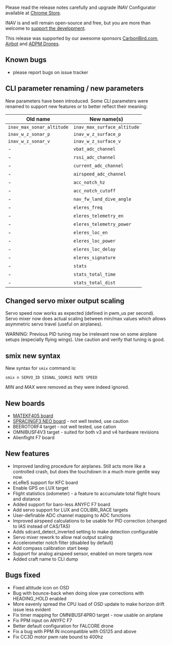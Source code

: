 Please read the release notes carefully and upgrade INAV Configurator available at [Chrome Store](https://chrome.google.com/webstore/detail/inav-configurator/fmaidjmgkdkpafmbnmigkpdnpdhopgel).

INAV is and will remain open-source and free, but you are more than welcome to [support the development](https://inavflight.github.io/supporting-inav/). 

This release was supported by our awesome sponsors [CarbonBird.com](http://www.CarbonBird.com), [Airbot](http://shop.myairbot.com/) and [ADPM Drones](http://www.adpm.pro/).

## Known bugs

- please report bugs on issue tracker

## CLI parameter renaming / new parameters

New parameters have been introduced. Some CLI parameters were renamed to support new features or to better reflect their meaning:

| Old name               | New name(s)                                                    |
|------------------------|----------------------------------------------------------------|
| `inav_max_sonar_altitude` | `inav_max_surface_altitude`                                      |
| `inav_w_z_sonar_p` | `inav_w_z_surface_p`                                      |
| `inav_w_z_sonar_v` | `inav_w_z_surface_v`                                      |
| - | `vbat_adc_channel`                                      |
| - | `rssi_adc_channel`                                      |
| - | `current_adc_channel`                                      |
| - | `airspeed_adc_channel`                                      |
| - | `acc_notch_hz`                                      |
| - | `acc_notch_cutoff`                                      |
| - | `nav_fw_land_dive_angle`                                      |
| - | `eleres_freq`                                      |
| - | `eleres_telemetry_en`                                      |
| - | `eleres_telemetry_power`                                      |
| - | `eleres_loc_en`                                      |
| - | `eleres_loc_power`                                      |
| - | `eleres_loc_delay`                                      |
| - | `eleres_signature`                                      |
| - | `stats`                                      |
| - | `stats_total_time`                                      |
| - | `stats_total_dist`                                      |

## Changed servo mixer output scaling

Servo speed now works as expected (defined in pwm_us per second). Servo mixer now does actual scaling between min/max values which allows asymmetric servo travel (useful on airplanes).

WARNING: Previous PID tuning may be irrelevant now on some airplane setups (especially flying wings). Use caution and verify that tuning is good.

## smix new syntax

New syntax for `smix` command is:

`smix n SERVO_ID SIGNAL_SOURCE RATE SPEED`

_MIN_ and _MAX_ were removed as they were indeed ignored.

## New boards

- [MATEKF405 board](http://www.mateksys.com/?portfolio=f405-osd)
- [SPRACINGF3 NEO board](http://seriouslypro.com/spracingf3neo) - not well tested, use caution
- BEEROTORF4 target - not well tested, use cation
- OMNIBUSF4V3 target - suited for both v3 and v4 hardware revisions
- Alienflight F7 board


## New features

- Improved landing procedure for airplanes. Still acts more like a controlled crash, but does the touchdown in a much more gentle way now.
- eLeReS support for KFC board
- Enable GPS on LUX target
- Flight statistics (odometer) - a feature to accumulate total flight hours and distance
- Added support for baro-less ANYFC F7 board
- Add servo support for LUX and COLIBRI_RACE targets
- User-definable ADC channel mapping to ADC functions
- Improved airspeed calculations to be usable for PID correction (changed to IAS instead of CAS/TAS)
- Adds sdcard_detect_inverted setting to make detection configurable
- Servo mixer rework to allow real output scaling
- Accelerometer notch filter (disabled by default)
- Add compass calibration start beep
- Support for analog airspeed sensor, enabled on more targets now
- Added craft name to CLI dump

## Bugs fixed

- Fixed altitude icon on OSD
- Bug with bounce-back when doing slow yaw corrections with HEADING_HOLD enabled
- More eavenly spread the CPU load of OSD update to make horizon drift issue less evident
- Fix timer mapping for OMNIBUSF4PRO target - now usable on airplane
- Fix PPM input on ANYFC F7
- Better default configuration for FALCORE drone
- Fix a bug with PPM IN incompatible with OS125 and above
- Fix CC3D motor pwm rate bound to 400hz